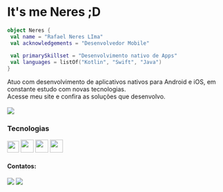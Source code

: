 # It's me Neres ;D

```kotlin
object Neres {
 val name = "Rafael Neres LIma"
 val acknowledgements = "Desenvolvedor Mobile"
 
 val primarySkillset = "Desenvolvimento nativo de Apps"
 val languages = listOf("Kotlin", "Swift", "Java") 
}
```
Atuo com desenvolvimento de aplicativos nativos para Android e iOS, em constante estudo com novas tecnologias.<br>
Acesse meu site e confira as soluções que desenvolvo.
<br><br>
<a href="https://newerati.com.br" target="_blank"><img src="https://newerati.com.br/assets/images/logo.png" target="_blank"></a> 

### Tecnologias

<img src="https://cdn.jsdelivr.net/gh/devicons/devicon/icons/kotlin/kotlin-original.svg" width="27" height="27"/> <img src="https://cdn.jsdelivr.net/gh/devicons/devicon/icons/swift/swift-original.svg" width="30" height="30"/> <img src="https://cdn.jsdelivr.net/gh/devicons/devicon/icons/java/java-original.svg" width="30" height="30"/> <img src="https://cdn.jsdelivr.net/gh/devicons/devicon/icons/wordpress/wordpress-plain.svg" width="30" height="30"/>
          

          
#### Contatos:

<div>

<a href = "mailto:rafanereslima@gmail.com"><img src="https://img.shields.io/badge/Gmail-D14836?style=for-the-badge&logo=gmail&logoColor=white" target="_blank"></a>
<a href="https://br.linkedin.com/in/rafael-neres-lima-b5b82127" target="_blank"><img src="https://img.shields.io/badge/-LinkedIn-%230077B5?style=for-the-badge&logo=linkedin&logoColor=white" target="_blank"></a>   
</div>

          
